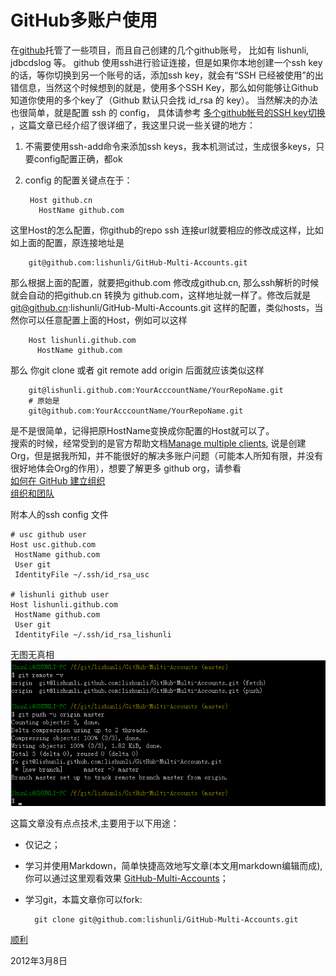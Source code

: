 # GitHub多账户使用

在[github]托管了一些项目，而且自己创建的几个github账号， 比如有 lishunli, jdbcdslog 等。 github 使用ssh进行验证连接，但是如果你本地创建一个ssh key的话，等你切换到另一个账号的话，添加ssh key，就会有“SSH 已经被使用”的出错信息，当然这个时候想到的就是，使用多个SSH Key，那么如何能够让Github知道你使用的多个key了（Github 默认只会找 id_rsa 的 key）。
当然解决的办法也很简单，就是配置 ssh 的 config， 具体请参考 [多个github帐号的SSH key切换](http://omiga.org/blog/archives/2269) ，这篇文章已经介绍了很详细了，我这里只说一些关键的地方：

1. 不需要使用ssh-add命令来添加ssh keys，我本机测试过，生成很多keys，只要config配置正确，都ok
2. config 的配置关键点在于： 
	
		Host github.cn
	 	  HostName github.com
这里Host的怎么配置，你github的repo ssh 连接url就要相应的修改成这样，比如如上面的配置，原连接地址是 

		git@github.com:lishunli/GitHub-Multi-Accounts.git
那么根据上面的配置，就要把github.com 修改成github.cn, 那么ssh解析的时候就会自动的把github.cn 转换为 github.com，这样地址就一样了。修改后就是
		git@github.cn:lishunli/GitHub-Multi-Accounts.git
这样的配置，类似hosts，当然你可以任意配置上面的Host，例如可以这样
	
		Host lishunli.github.com
	 	  HostName github.com
那么 你git clone 或者 git remote add origin 后面就应该类似这样
		
		git@lishunli.github.com:YourAcccountName/YourRepoName.git
		# 原始是
		git@github.com:YourAcccountName/YourRepoName.git

是不是很简单，记得把原HostName变换成你配置的Host就可以了。<br>搜索的时候，经常受到的是官方帮助文档[Manage multiple clients](http://help.github.com/manage-multiple-clients/), 说是创建Org，但是据我所知，并不能很好的解决多账户问题（可能本人所知有限，并没有很好地体会Org的作用），想要了解更多 github org，请参看<br>[如何在 GitHub 建立组织](http://forcefront.com/tag/organization/)<br>
[组织和团队](http://www.worldhello.net/gotgithub/04-work-with-others/030-organization.html)

附本人的ssh config 文件
	
	# usc github user
	Host usc.github.com
	 HostName github.com
	 User git
	 IdentityFile ~/.ssh/id_rsa_usc
	
	# lishunli github user
	Host lishunli.github.com
	 HostName github.com
	 User git
	 IdentityFile ~/.ssh/id_rsa_lishunli
	
无图无真相<br>
![hello lishunli](https://github.com/lishunli/GitHub-Multi-Accounts/blob/master/infos.png "hello lishunli")

这篇文章没有点点技术,主要用于以下用途：

* 仅记之；
* 学习并使用Markdown，简单快捷高效地写文章(本文用markdown编辑而成),你可以通过这里观看效果 [GitHub-Multi-Accounts](https://github.com/lishunli/GitHub-Multi-Accounts/blob/master/GitHub-Multi-Accounts.md)；
* 学习git，本篇文章你可以fork: 
		
		git clone git@github.com:lishunli/GitHub-Multi-Accounts.git
	
[顺利]

2012年3月8日

[github]: https://github.com/
[顺利]: http://www.blogjava.net/lishunli/